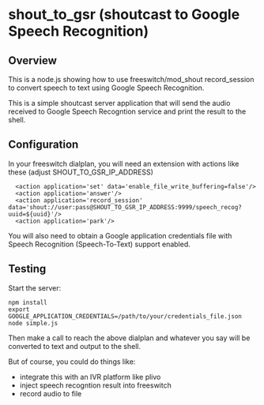 # shout_to_gsr (shoutcast to Google Speech Recognition)

## Overview

This is a node.js showing how to use freeswitch/mod_shout record_session to convert speech to text using Google Speech Recognition.

This is a simple shoutcast server application that will send the audio received to Google Speech Recogntion service and print the result to the shell.

## Configuration

In your freeswitch dialplan, you will need an extension with actions like these (adjust SHOUT_TO_GSR_IP_ADDRESS)
```
  <action application='set' data='enable_file_write_buffering=false'/>
  <action application='answer'/>
  <action application='record_session' data='shout://user:pass@SHOUT_TO_GSR_IP_ADDRESS:9999/speech_recog?uuid=${uuid}'/>
  <action application='park'/>
```

You will also need to obtain a Google application credentials file with Speech Recognition (Speech-To-Text) support enabled.

## Testing

Start the server:

```
npm install
export GOOGLE_APPLICATION_CREDENTIALS=/path/to/your/credentials_file.json
node simple.js
```

Then make a call to reach the above dialplan and whatever you say will be converted to text and output to the shell.


But of course, you could do things like:
  - integrate this with an IVR platform like plivo
  - inject speech recogntion result into freeswitch
  - record audio to file

